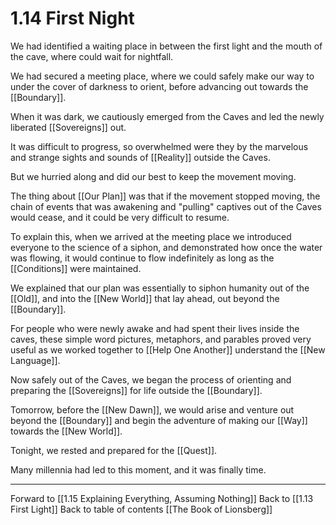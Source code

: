 # 1.14 First Night
We had identified a waiting place in between the first light and the mouth of the cave, where could wait for nightfall. 

We had secured a meeting place, where we could safely make our way to under the cover of darkness to orient, before advancing out towards the [[Boundary]]. 

When it was dark, we cautiously emerged from the Caves and led the newly liberated [[Sovereigns]] out. 

It was difficult to progress, so overwhelmed were they by the marvelous and strange sights and sounds of [[Reality]] outside the Caves. 

But we hurried along and did our best to keep the movement moving. 

The thing about [[Our Plan]] was that if the movement stopped moving, the chain of events that was awakening and "pulling" captives out of the Caves would cease, and it could be very difficult to resume. 

To explain this, when we arrived at the meeting place we introduced everyone to the science of a siphon, and demonstrated how once the water was flowing, it would continue to flow indefinitely as long as the [[Conditions]] were maintained. 

We explained that our plan was essentially to siphon humanity out of the [[Old]], and into the [[New World]] that lay ahead, out beyond the [[Boundary]]. 

For people who were newly awake and had spent their lives inside the caves, these simple word pictures, metaphors, and parables proved very useful as we worked together to [[Help One Another]] understand the [[New Language]].

Now safely out of the Caves, we began the process of orienting and preparing the [[Sovereigns]] for life outside the [[Boundary]].

Tomorrow, before the [[New Dawn]], we would arise and venture out beyond the [[Boundary]] and begin the adventure of making our [[Way]] towards the [[New World]]. 

Tonight, we rested and prepared for the [[Quest]]. 

Many millennia had led to this moment, and it was finally time. 

___

Forward to [[1.15 Explaining Everything, Assuming Nothing]]
Back to [[1.13 First Light]]
Back to table of contents [[The Book of Lionsberg]]